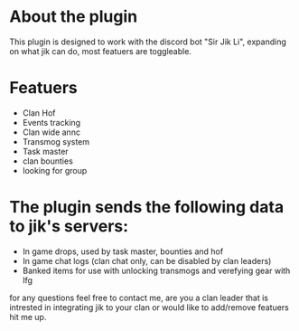# About the plugin
This plugin is designed to work with the discord bot "Sir Jik Li", expanding on what jik can do, most featuers are toggleable.

# Featuers
* Clan Hof
* Events tracking
* Clan wide annc
* Transmog system
* Task master
* clan bounties
* looking for group
  
# The plugin sends the following data to jik's servers:
* In game drops, used by task master, bounties and hof
* In game chat logs (clan chat only, can be disabled by clan leaders)
* Banked items for use with unlocking transmogs and verefying gear with lfg

for any questions feel free to contact me, are you a clan leader that is intrested in integrating jik to your clan or would like to add/remove featuers hit me up.
